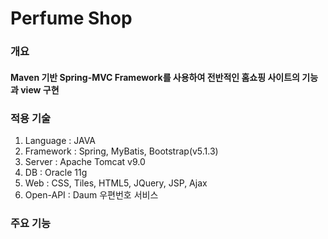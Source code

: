 # Perfume Shop

### 개요
#### Maven 기반 Spring-MVC Framework를 사용하여 전반적인 홈쇼핑 사이트의 기능과 view 구현 

### 적용 기술
1. Language : JAVA
2. Framework : Spring, MyBatis, Bootstrap(v5.1.3)
3. Server : Apache Tomcat v9.0
4. DB : Oracle 11g
5. Web : CSS, Tiles, HTML5, JQuery, JSP, Ajax
6. Open-API :  Daum 우편번호 서비스

### 주요 기능


